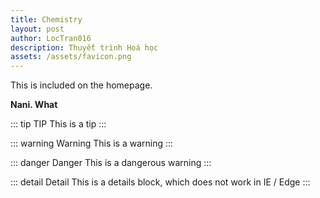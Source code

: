 ```yaml
---
title: Chemistry
layout: post
author: LocTran016
description: Thuyết trình Hoá học
assets: /assets/favicon.png
---
```


<!-- Excerpt Start -->

This is included on the homepage.

<!-- Excerpt End -->

****Nani. What****

::: tip TIP This is a tip :::

::: warning Warning This is a warning :::

::: danger Danger This is a dangerous warning :::

::: detail Detail This is a details block, which does not work in IE / Edge :::
